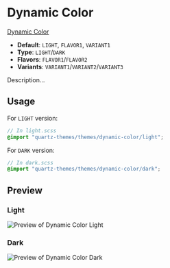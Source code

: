 # Dynamic Color

[Dynamic Color](https://rodydavis.com)

- **Default**: `LIGHT`, `FLAVOR1`, `VARIANT1`
- **Type**: `LIGHT`/`DARK`
- **Flavors**: `FLAVOR1`/`FLAVOR2`
- **Variants**: `VARIANT1`/`VARIANT2`/`VARIANT3`

Description...

## Usage

For `LIGHT` version:

```scss
// In light.scss
@import "quartz-themes/themes/dynamic-color/light";
```

For `DARK` version:

```scss
// In dark.scss
@import "quartz-themes/themes/dynamic-color/dark";
```

## Preview

### Light

![Preview of Dynamic Color Light](preview-light.png)

### Dark

![Preview of Dynamic Color Dark](preview-dark.png)
